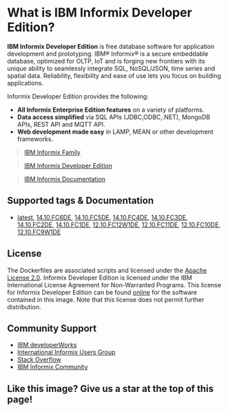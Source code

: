 
# What is IBM Informix Developer Edition?

__IBM Informix Developer Edition__  is free database software for application development and prototyping.  IBM® Informix® is a secure embeddable database, optimized for OLTP, IoT and is forging new frontiers with its unique ability to seamlessly integrate SQL, NoSQL/JSON, time series and spatial data. Reliability, flexibility and ease of use lets you focus on building applications.

Informix Developer Edition provides the following: 

* __All Informix Enterprise Edition features__ on a variety of platforms.
* __Data access simplified__  via SQL APIs (JDBC,ODBC,.NET), MongoDB APIs, REST API and MQTT API.
* __Web development made easy__  in LAMP, MEAN or other development frameworks. 

>[IBM Informix Family](https://www.ibm.com/products/informix)

>[IBM Informix Developer Edition](https://www.ibm.com/products/informix/editions?lnk=STW_US_STESCH_&lnk2=learn_InformixDev&pexp=DEF&psrc=NONE&mhsrc=ibmsearch_a&mhq=informix%20developer%20edition)

>[IBM Informix Documentation](https://www.ibm.com/support/knowledgecenter/SSGU8G_12.1.0/com.ibm.welcome.doc/welcome.htm)

## Supported tags & Documentation

* [latest](https://github.com/informix/informix-dockerhub-readme/blob/master/14.10.FC6/informix-developer-database.md),
[14.10.FC6DE](https://github.com/informix/informix-dockerhub-readme/blob/master/14.10.FC6/informix-developer-database.md),
[14.10.FC5DE](https://github.com/informix/informix-dockerhub-readme/blob/master/14.10.FC5/informix-developer-database.md),
[14.10.FC4DE](https://github.com/informix/informix-dockerhub-readme/blob/master/14.10.FC1/informix-developer-database.md),
[14.10.FC3DE](https://github.com/informix/informix-dockerhub-readme/blob/master/14.10.FC1/informix-developer-database.md),
[14.10.FC2DE](https://github.com/informix/informix-dockerhub-readme/blob/master/14.10.FC1/informix-developer-database.md),
[14.10.FC1DE](https://github.com/informix/informix-dockerhub-readme/blob/master/14.10.FC1/informix-developer-database.md),
[12.10.FC12W1DE](https://github.com/informix/informix-dockerhub-readme/blob/master/12.10.FC12/informix-developer-database.md),
[12.10.FC11DE](https://github.com/informix/informix-dockerhub-readme/blob/master/12.10.FC9/informix-developer-database.md),
[12.10.FC10DE](https://github.com/informix/informix-dockerhub-readme/blob/master/12.10.FC9/informix-developer-database.md),
[12.10.FC9W1DE](https://github.com/informix/informix-dockerhub-readme/blob/master/12.10.FC9/informix-developer-database.md)

## License

The Dockerfiles are associated scripts and licensed under the [Apache License 2.0](https://www.apache.org/licenses/LICENSE-2.0). Informix Developer Edition is licensed under the IBM International License Agreement for Non-Warranted Programs. This license for Informix Developer Edition can be found [online](https://www-03.ibm.com/software/sla/sladb.nsf/displaylis/E6CCE19CC63592A6852586380082EEA2?OpenDocument) for the software contained in this image. Note that this license does not permit further distribution.

## Community Support

- [IBM developerWorks](https://developer.ibm.com/answers/search.html?q=informix) 
- [International Informix Users Group](https://www.iiug.org/en/home/)
- [Stack Overflow](https://stackoverflow.com/search?tab=newest&q=informix)
- [IBM Informix Community](https://community.ibm.com/community/user/hybriddatamanagement/communities/community-home?communitykey=cf5a1f39-c21f-4bc4-9ec2-7ca108f0a365&tab=groupdetails)

## Like this image?  Give us a star at the top of this page!  
